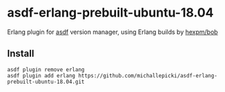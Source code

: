 # asdf-erlang-prebuilt-ubuntu-18.04

Erlang plugin for [asdf](https://github.com/asdf-vm/asdf) version manager, using Erlang builds by [hexpm/bob](https://github.com/hexpm/bob)

## Install

```
asdf plugin remove erlang
asdf plugin add erlang https://github.com/michallepicki/asdf-erlang-prebuilt-ubuntu-18.04.git
```
